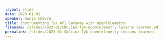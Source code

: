 ```yaml
---
layout: slide
date: 2023-01-01
speaker: Sonja Chevre
title: Instrumenting Tyk API Gateway with OpenTelemetry
filename: /slides/2023-01/CNCLinz-Tyk-opentelemetry lessons learned.pdf
permalink: /slides/2023-01-CNCLinz-Tyk-opentelemetry lessons learned
---
```

